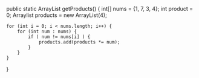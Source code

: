 


public static ArrayList<Integer> getProducts() {
    int[] nums = {1, 7, 3, 4};
    int product = 0;
    Arraylist<Integer> products = new ArrayList<Integer>(4);
    
    for (int i = 0; i < nums.length; i++) {
        for (int num : nums) {
            if ( num != nums[i] ) {
                products.add(products *= num);
            }
        }
    }
}
